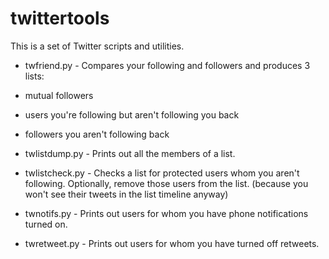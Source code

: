 # twittertools

This is a set of Twitter scripts and utilities.

* twfriend.py - Compares your following and followers and produces 3 lists:

 * mutual followers
 * users you're following but aren't following you back
 * followers you aren't following back
 
* twlistdump.py - Prints out all the members of a list.

* twlistcheck.py - Checks a list for protected users whom you aren't following. Optionally, remove those users from the list. (because you won't see their tweets in the list timeline anyway)

* twnotifs.py - Prints out users for whom you have phone notifications turned on.

* twretweet.py - Prints out users for whom you have turned off retweets.
